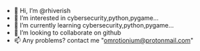 - 👋 Hi, I’m @rhiverish
- 👀 I’m interested in cybersecurity,python,pygame...
- 🌱 I’m currently learning cybersecurity,python,pygame...
- 💞️ I’m looking to collaborate on github
- 📫 Any problems? contact me "omrotionium@protonmail.com"

<!---
rhiverish/rhiverish is a ✨ special ✨ repository because its `README.md` (this file) appears on your GitHub profile.
You can click the Preview link to take a look at your changes.
--->
